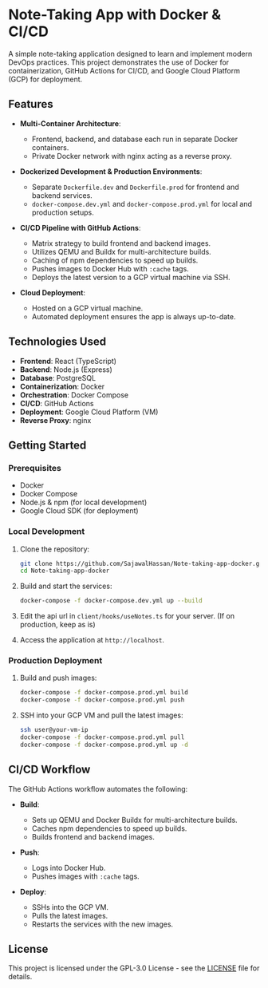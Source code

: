 # Note-Taking App with Docker & CI/CD

A simple note-taking application designed to learn and implement modern DevOps practices. This project demonstrates the use of Docker for containerization, GitHub Actions for CI/CD, and Google Cloud Platform (GCP) for deployment.

## Features

- **Multi-Container Architecture**:

  - Frontend, backend, and database each run in separate Docker containers.
  - Private Docker network with nginx acting as a reverse proxy.

- **Dockerized Development & Production Environments**:

  - Separate `Dockerfile.dev` and `Dockerfile.prod` for frontend and backend services.
  - `docker-compose.dev.yml` and `docker-compose.prod.yml` for local and production setups.

- **CI/CD Pipeline with GitHub Actions**:

  - Matrix strategy to build frontend and backend images.
  - Utilizes QEMU and Buildx for multi-architecture builds.
  - Caching of npm dependencies to speed up builds.
  - Pushes images to Docker Hub with `:cache` tags.
  - Deploys the latest version to a GCP virtual machine via SSH.

- **Cloud Deployment**:

  - Hosted on a GCP virtual machine.
  - Automated deployment ensures the app is always up-to-date.

## Technologies Used

- **Frontend**: React (TypeScript)
- **Backend**: Node.js (Express)
- **Database**: PostgreSQL
- **Containerization**: Docker
- **Orchestration**: Docker Compose
- **CI/CD**: GitHub Actions
- **Deployment**: Google Cloud Platform (VM)
- **Reverse Proxy**: nginx

## Getting Started

### Prerequisites

- Docker
- Docker Compose
- Node.js & npm (for local development)
- Google Cloud SDK (for deployment)

### Local Development

1. Clone the repository:

   ```bash
   git clone https://github.com/SajawalHassan/Note-taking-app-docker.git
   cd Note-taking-app-docker
   ```

2. Build and start the services:

   ```bash
   docker-compose -f docker-compose.dev.yml up --build
   ```

3. Edit the api url in `client/hooks/useNotes.ts` for your server. (If on production, keep as is)

4. Access the application at `http://localhost`.

### Production Deployment

1. Build and push images:

   ```bash
   docker-compose -f docker-compose.prod.yml build
   docker-compose -f docker-compose.prod.yml push
   ```

2. SSH into your GCP VM and pull the latest images:

   ```bash
   ssh user@your-vm-ip
   docker-compose -f docker-compose.prod.yml pull
   docker-compose -f docker-compose.prod.yml up -d
   ```

## CI/CD Workflow

The GitHub Actions workflow automates the following:

- **Build**:

  - Sets up QEMU and Docker Buildx for multi-architecture builds.
  - Caches npm dependencies to speed up builds.
  - Builds frontend and backend images.

- **Push**:

  - Logs into Docker Hub.
  - Pushes images with `:cache` tags.

- **Deploy**:

  - SSHs into the GCP VM.
  - Pulls the latest images.
  - Restarts the services with the new images.

## License

This project is licensed under the GPL-3.0 License - see the [LICENSE](LICENSE) file for details.
